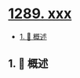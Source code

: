 # [1289. xxx](https://github.com/Tdahuyou/TNotes.leetcode/tree/main/notes/1289.%20xxx)

<!-- region:toc -->

- [1. 📝 概述](#1--概述)

<!-- endregion:toc -->

## 1. 📝 概述

